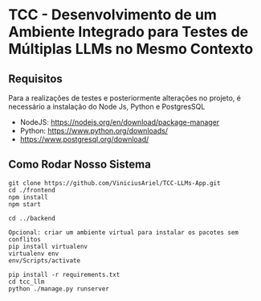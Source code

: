 # TCC - Desenvolvimento de um Ambiente Integrado para Testes de Múltiplas LLMs no Mesmo Contexto

## Requisitos
Para a realizações de testes e posteriormente alterações no projeto, é necessário a instalação do Node Js, Python e PostgresSQL
- NodeJS: https://nodejs.org/en/download/package-manager
- Python: https://www.python.org/downloads/
- https://www.postgresql.org/download/

## Como Rodar Nosso Sistema
```
git clone https://github.com/ViniciusAriel/TCC-LLMs-App.git
cd ./frontend
npm install
npm start

cd ../backend

Opcional: criar um ambiente virtual para instalar os pacotes sem conflitos
pip install virtualenv
virtualenv env
env/Scripts/activate

pip install -r requirements.txt
cd tcc_llm
python ./manage.py runserver
```

